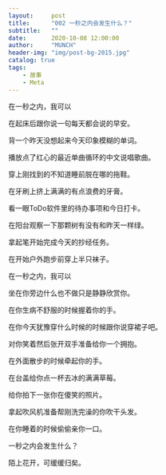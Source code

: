 ```yaml
---
layout:     post
title:      "002 一秒之内会发生什么？"
subtitle:   ""
date:       2020-10-08 12:00:00
author:     "MUNCH"
header-img: "img/post-bg-2015.jpg"
catalog: true
tags:
    - 故事
    - Meta
---
```




在一秒之内，我可以

在起床后跟你说一句每天都会说的早安。

背一个昨天没想起来今天印象模糊的单词。

播放点了红心的最近单曲循环的中文说唱歌曲。

穿上刚找到的不知道睡前脱在哪的拖鞋。

在牙刷上挤上满满的有点浪费的牙膏。

看一眼ToDo软件里的待办事项和今日打卡。

在阳台观察一下那颗树有没有和昨天一样绿。

拿起笔开始完成今天的抄经任务。

在开始户外跑步前穿上半只袜子。



在一秒之内，我可以

坐在你旁边什么也不做只是静静欣赏你。

在你生病不舒服的时候握着你的手。

在你今天犹豫穿什么时候的时候跟你说穿裙子吧。

对你笑着然后张开双手准备给你一个拥抱。

在外面散步的时候牵起你的手。

在台盖给你点一杯去冰的满满草莓。

给你拍下一张你在傻笑的照片。

拿起吹风机准备帮刚洗完澡的你吹干头发。

在你睡着的时候偷偷亲你一口。



一秒之内会发生什么？

陌上花开，可缓缓归矣。